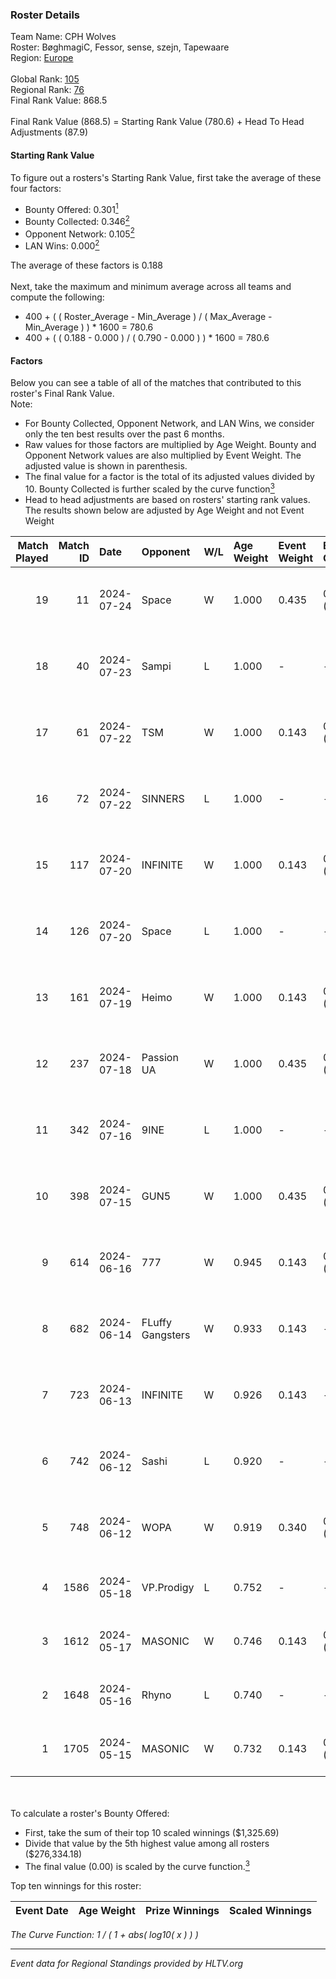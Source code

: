 ### Roster Details<br />
Team Name: CPH Wolves<br />
Roster: BøghmagiC, Fessor, sense, szejn, Tapewaare<br />
Region: [Europe]( ../standings_europe.md)<br />
<br />
Global Rank: [105](../standings_global.md)<br />
Regional Rank: [76]( ../standings_europe.md)<br />
Final Rank Value:  868.5<br />
<br />
Final Rank Value (868.5) = Starting Rank Value (780.6) + Head To Head Adjustments (87.9)<br />

#### Starting Rank Value<br />
To figure out a rosters's Starting Rank Value, first take the average of these four factors:<br />
- Bounty Offered: 0.301[<sup>1</sup>](#table2)
- Bounty Collected: 0.346[<sup>2</sup>](#table1)
- Opponent Network: 0.105[<sup>2</sup>](#table1)
- LAN Wins: 0.000[<sup>2</sup>](#table1)

The average of these factors is 0.188<br />
<br />
Next, take the maximum and minimum average across all teams and compute the following:<br />
- 400 + ( ( Roster_Average - Min_Average ) / ( Max_Average - Min_Average ) ) * 1600 = 780.6
- 400 + ( ( 0.188 - 0.000 ) / ( 0.790 - 0.000 ) ) * 1600 = 780.6


#### Factors<br />
Below you can see a table of all of the matches that contributed to this roster's Final Rank Value.<br />
Note:<br />

- For Bounty Collected, Opponent Network, and LAN Wins, we consider only the ten best results over the past 6 months.
- Raw values for those factors are multiplied by Age Weight. Bounty and Opponent Network values are also multiplied by Event Weight. The adjusted value is shown in parenthesis.
- The final value for a factor is the total of its adjusted values divided by 10. Bounty Collected is further scaled by the curve function[<sup>3</sup>](#curveFunction)
- Head to head adjustments are based on rosters' starting rank values. The results shown below are adjusted by Age Weight and not Event Weight
<span id="table1"></span><br />


| Match Played | Match ID | Date       | Opponent         | W/L | Age Weight | Event Weight | Bounty Collected | Opponent Network | LAN Wins  | H2H Adj. | Roster                                      |
| -: | -: | :- | :- | :- | :- | :- | :- | :- | :- | -: | :- |
|           19 |       11 | 2024-07-24 | Space            | W   | 1.000      | 0.435        | 0.007 (0.003)    | 0.452 (0.197)    | 0 (0.000) |    19.01 | BøghmagiC, Fessor, sense, szejn, Tapewaare  |
|           18 |       40 | 2024-07-23 | Sampi            | L   | 1.000      | -            | -                | -                | -         |   -13.65 | BøghmagiC, Fessor, sense, szejn, Tapewaare  |
|           17 |       61 | 2024-07-22 | TSM              | W   | 1.000      | 0.143        | 0.047 (0.007)    | 0.326 (0.047)    | 0 (0.000) |    21.33 | BøghmagiC, Fessor, sense, szejn, Tapewaare  |
|           16 |       72 | 2024-07-22 | SINNERS          | L   | 1.000      | -            | -                | -                | -         |   -11.15 | BøghmagiC, Fessor, sense, szejn, Tapewaare  |
|           15 |      117 | 2024-07-20 | INFINITE         | W   | 1.000      | 0.143        | 0.000 (0.000)    | 0.156 (0.022)    | 0 (0.000) |     6.12 | BøghmagiC, Fessor, sense, szejn, Tapewaare  |
|           14 |      126 | 2024-07-20 | Space            | L   | 1.000      | -            | -                | -                | -         |   -12.09 | BøghmagiC, Fessor, sense, szejn, Tapewaare  |
|           13 |      161 | 2024-07-19 | Heimo            | W   | 1.000      | 0.143        | 0.008 (0.001)    | 0.095 (0.014)    | 0 (0.000) |     7.67 | BøghmagiC, Fessor, sense, szejn, Tapewaare  |
|           12 |      237 | 2024-07-18 | Passion UA       | W   | 1.000      | 0.435        | 0.163 (0.071)    | 1.000 (0.435)    | 0 (0.000) |    23.02 | BøghmagiC, Fessor, sense, szejn, Tapewaare  |
|           11 |      342 | 2024-07-16 | 9INE             | L   | 1.000      | -            | -                | -                | -         |   -14.42 | BøghmagiC, Fessor, sense, shadiy, Tapewaare |
|           10 |      398 | 2024-07-15 | GUN5             | W   | 1.000      | 0.435        | 0.093 (0.040)    | 0.489 (0.213)    | 0 (0.000) |    22.15 | BøghmagiC, Fessor, sense, szejn, Tapewaare  |
|            9 |      614 | 2024-06-16 | 777              | W   | 0.945      | 0.143        | 0.020 (0.003)    | 0.208 (0.028)    | 0 (0.000) |    11.57 | BøghmagiC, Fessor, szejn, Tapewaare, tOPZ   |
|            8 |      682 | 2024-06-14 | FLuffy Gangsters | W   | 0.933      | 0.143        | -                | 0.235 (0.031)    | 0 (0.000) |     7.08 | BøghmagiC, Fessor, szejn, Tapewaare, tOPZ   |
|            7 |      723 | 2024-06-13 | INFINITE         | W   | 0.926      | 0.143        | -                | 0.156 (0.021)    | 0 (0.000) |     5.98 | BøghmagiC, Fessor, szejn, Tapewaare, tOPZ   |
|            6 |      742 | 2024-06-12 | Sashi            | L   | 0.920      | -            | -                | -                | -         |    -2.60 | BøghmagiC, Fessor, szejn, Tapewaare, tOPZ   |
|            5 |      748 | 2024-06-12 | WOPA             | W   | 0.919      | 0.340        | 0.002 (0.001)    | 0.143 (0.045)    | 0 (0.000) |     7.89 | BøghmagiC, Fessor, szejn, Tapewaare, tOPZ   |
|            4 |     1586 | 2024-05-18 | VP.Prodigy       | L   | 0.752      | -            | -                | -                | -         |    -9.04 | Basso, BøghmagiC, Fessor, szejn, vigg0      |
|            3 |     1612 | 2024-05-17 | MASONIC          | W   | 0.746      | 0.143        | 0.012 (0.001)    | -                | -         |    12.16 | Basso, BøghmagiC, Fessor, szejn, vigg0      |
|            2 |     1648 | 2024-05-16 | Rhyno            | L   | 0.740      | -            | -                | -                | -         |    -5.25 | Basso, BøghmagiC, Fessor, szejn, vigg0      |
|            1 |     1705 | 2024-05-15 | MASONIC          | W   | 0.732      | 0.143        | 0.012 (0.001)    | -                | -         |    12.07 | Basso, BøghmagiC, Fessor, szejn, vigg0      |

<br />
<span id="table2"></span><br />
To calculate a roster's Bounty Offered:<br />

- First, take the sum of their top 10 scaled winnings ($1,325.69)
- Divide that value by the 5th highest value among all rosters ($276,334.18)
- The final value (0.00) is scaled by the curve function.[<sup>3</sup>](#curveFunction)

Top ten winnings for this roster:<br />

| Event Date | Age Weight | Prize Winnings | Scaled Winnings |
| :- | -: | :- | :- |


<span id="curveFunction"></span>_The Curve Function: 1 / ( 1 + abs( log10( x ) ) )_<br />

---
_Event data for Regional Standings provided by HLTV.org_<br />
